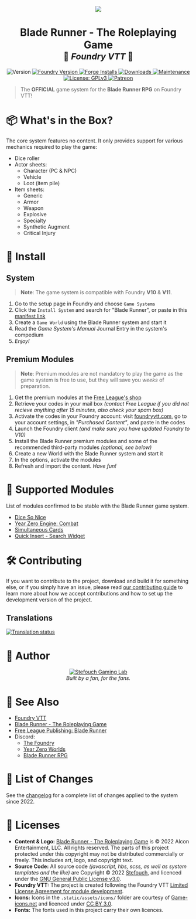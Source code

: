<center><img src="https://raw.githubusercontent.com/fvtt-fria-ligan/blade-runner-foundry-vtt/main/static/assets/blade-runner-banner-small.webp"/></center>
<h1 align="center"><b>Blade Runner - The Roleplaying Game</b><br/><small>🎲 <i>Foundry VTT</i> 🎲</small></h1>
<p align="center">
  <img alt="Version" src="https://img.shields.io/badge/dynamic/json?color=blue&label=version&query=version&url=https%3A%2F%2Fraw.githubusercontent.com%2Ffvtt-fria-ligan%2Fblade-runner-foundry-vtt%2Fmain%2Fstatic%2Fsystem.json"/>
  <a href="https://foundryvtt.com" target="_blank">
    <img alt="Foundry Version" src="https://img.shields.io/badge/dynamic/json?color=blue&label=Foundry&query=compatibility.minimum&url=https%3A%2F%2Fraw.githubusercontent.com%2Ffvtt-fria-ligan%2Fblade-runner-foundry-vtt%2Fmain%2Fstatic%2Fsystem.json"/>
  </a>
  <a href="https://foundryvtt.com/packages/blade-runner/" target="_blank">
    <img alt="Forge Installs" src="https://img.shields.io/badge/dynamic/json?label=Forge%20Installs&query=package.installs&suffix=%25&url=https%3A%2F%2Fforge-vtt.com%2Fapi%2Fbazaar%2Fpackage%2Fblade-runner&colorB=4aa94a"/>
  </a>
  <a href="https://github.com/fvtt-fria-ligan/blade-runner-foundry-vtt/releases">
    <img alt="Downloads" src="https://img.shields.io/badge/dynamic/json?label=Downloads@latest&query=assets[?(@.name.includes('zip'))].download_count&url=https://api.github.com/repos/fvtt-fria-ligan/blade-runner-foundry-vtt/releases/latest&color=green"/>
  </a>
  <a href="https://github.com/fvtt-fria-ligan/blade-runner-foundry-vtt/graphs/commit-activity" target="_blank">
    <img alt="Maintenance" src="https://img.shields.io/badge/Maintained%3F-yes-green.svg"/>
  </a>
  <a href="https://github.com/fvtt-fria-ligan/blade-runner-foundry-vtt/blob/main/LICENSE" target="_blank">
    <img alt="License: GPLv3" src="https://img.shields.io/badge/License-GPLv3-orange"/>
  </a>
  <a href="https://www.patreon.com/Stefouch">
    <img src="https://img.shields.io/badge/Donate-Patreon-F96854.svg" alt="Patreon">
  </a>
</p>

> The **OFFICIAL** game system for the **Blade Runner RPG** on Foundry VTT!

# 📦 What's in the Box?

The core system features no content. It only provides support for various mechanics required to play the game:

- Dice roller
- Actor sheets:
  - Character (PC & NPC)
  - Vehicle
  - Loot (item pile)
- Item sheets:
  - Generic
  - Armor
  - Weapon
  - Explosive
  - Specialty
  - Synthetic Augment
  - Critical Injury

# 🚀 Install

## System

> **Note**: The game system is compatible with Foundry **V10** & **V11**.

1. Go to the setup page in Foundry and choose `Game Systems`
2. Click the `Install System` and search for "Blade Runner", or paste in this [manifest link](https://github.com/fvtt-fria-ligan/blade-runner-foundry-vtt/releases/latest/download/system.json)
3. Create a `Game World` using the Blade Runner system and start it
4. Read the _Game System's Manual_ Journal Entry in the system's compedium
5. _Enjoy!_

## Premium Modules

> **Note**: Premium modules are not mandatory to play the game as the game system is free to use, but they will save you _weeks_ of preparation.

1. Get the premium modules at the [Free League's shop](https://freeleaguepublishing.com/en/store/?collection_id=405939749122)
2. Retrieve your codes in your mail box _(contact Free League if you did not recieve anything after 15 minutes, also check your spam box)_
3. Activate the codes in your Foundry account: visit [foundryvtt.com](https://foundryvtt.com/), go to your account settings, in _"Purchased Content"_, and paste in the codes
4. Launch the Foundry client _(and make sure you have updated Foundry to V10)_
5. Install the Blade Runner premium modules and some of the recommended third-party modules _(optional, see below)_
6. Create a new World with the Blade Runner system and start it
7. In the options, activate the modules
8. Refresh and import the content. _Have fun!_

# 🧩 Supported Modules

List of modules confirmed to be stable with the Blade Runner game system.

- [Dice So Nice](https://foundryvtt.com/packages/dice-so-nice/)
- [Year Zero Engine: Combat](https://foundryvtt.com/packages/yze-combat)
- [Simultaneous Cards](https://foundryvtt.com/packages/simultaneous-cards)
- [Quick Insert - Search Widget](https://foundryvtt.com/packages/quick-insert)

# 🛠️ Contributing

If you want to contribute to the project, download and build it for something else, or if you simply have an issue, please read [our contributing guide](https://github.com/fvtt-fria-ligan/blade-runner-foundry-vtt/blob/main/CONTRIBUTING.md) to learn more about how we accept contributions and how to set up the development version of the project.

## Translations

<a href="https://weblate.foundryvtt-hub.com/engage/blade-runner/">
<img src="https://weblate.foundryvtt-hub.com/widgets/blade-runner/-/multi-auto.svg" alt="Translation status" />
</a>

# 👤 Author

<p align="center">
  <a href="https://stefouch.be" target="_blank">
    <img src="https://raw.githubusercontent.com/fvtt-fria-ligan/blade-runner-foundry-vtt/main/static/assets/logos/BSL-D6_bannerlogo_H150.png" alt="Stefouch Gaming Lab" style="width: auto; height: auto; max-height: 100px;"/>
  </a>
  <br/>
  <i>Built by a fan, for the fans.</i>
</p>

# 🔗 See Also

- [Foundry VTT](https://foundryvtt.com/)
- [Blade Runner - The Roleplaying Game](https://bladerunner-rpg.com/)
- [Free League Publishing: Blade Runner](https://freeleaguepublishing.com/en/games/blade-runner/)
- Discord:
  - [The Foundry](https://discord.gg/foundryvtt)
  - [Year Zero Worlds](https://discord.gg/RnaydHR)
  - [Blade Runner RPG](https://discord.gg/fB9sUEsbgz)

# 📜 List of Changes

See the [changelog](https://github.com/fvtt-fria-ligan/blade-runner-foundry-vtt/blob/master/CHANGELOG.md#changelog) for a complete list of changes applied to the system since 2022.

# 📝 Licenses

- **Content & Logo:** [Blade Runner - The Roleplaying Game](https://freeleaguepublishing.com/en/games/blade-runner/) is © 2022 Alcon Entertainment, LLC. All rights reserved. The parts of this project protected under this copyright may not be distributed commercially or freely. This includes art, logo, and copyright text.
- **Source Code:** All source code _(javascript, hbs, scss, as well as system templates and the like)_ are Copyright © 2022 [Stefouch](https://github.com/Stefouch), and licenced under the [GNU General Public License v3.0](https://github.com/fvtt-fria-ligan/blade-runner-foundry-vtt/blob/master/LICENSE).
- **Foundry VTT:** The project is created following the Foundry VTT [Limited License Agreement for module development](https://foundryvtt.com/article/license/).
- **Icons:** Icons in the `.static/assets/icons/` folder are courtesy of [Game-icons.net](https://game-icons.net/) and licenced under [CC BY 3.0](https://creativecommons.org/licenses/by/3.0/).
- **Fonts:** The fonts used in this project carry their own licences.
